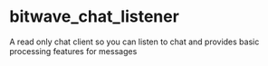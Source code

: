# bitwave_chat_listener
A read only chat client so you can listen to chat and provides basic processing features for messages
